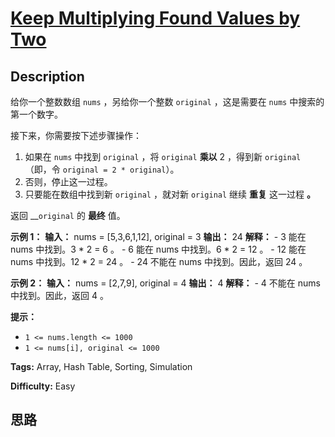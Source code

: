 # [Keep Multiplying Found Values by Two][title]

## Description

给你一个整数数组 `nums` ，另给你一个整数 `original` ，这是需要在 `nums` 中搜索的第一个数字。

接下来，你需要按下述步骤操作：

  1. 如果在 `nums` 中找到 `original` ，将 `original`  **乘以** 2 ，得到新 `original`（即，令 `original = 2 * original`）。
  2. 否则，停止这一过程。
  3. 只要能在数组中找到新 `original` ，就对新 `original` 继续 **重复** 这一过程 **。**

返回 __`original` 的 **最终** 值。



**示例 1：**
            **输入：** nums = [5,3,6,1,12], original = 3    **输出：** 24    **解释：**     - 3 能在 nums 中找到。3 * 2 = 6 。    - 6 能在 nums 中找到。6 * 2 = 12 。    - 12 能在 nums 中找到。12 * 2 = 24 。    - 24 不能在 nums 中找到。因此，返回 24 。    

**示例 2：**
            **输入：** nums = [2,7,9], original = 4    **输出：** 4    **解释：**    - 4 不能在 nums 中找到。因此，返回 4 。    



**提示：**

  * `1 <= nums.length <= 1000`
  * `1 <= nums[i], original <= 1000`


**Tags:** Array, Hash Table, Sorting, Simulation

**Difficulty:** Easy

## 思路

[title]: https://leetcode-cn.com/problems/keep-multiplying-found-values-by-two
